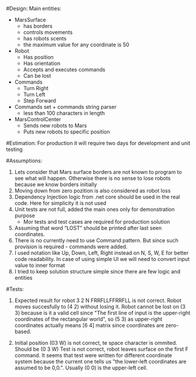 #Design:
Main entities:
 - MarsSurface
    - has borders
    - controls movements
    - has robots scents
    - the maximum value for any coordinate is 50
 - Robot
    - Has position
    - Has orientation
    - Accepts and executes commands
    - Can be lost
 - Commands
    - Turn Right
    - Turn Left
    - Step Forward
 - Commands set + commands string parser
    - less than 100 characters in length
 - MarsControlCenter
    - Sends new robots to Mars 
    - Puts new robots to specific position

#Estimation:
    For production it will require two days for development and unit testing


#Assumptions:
1. Lets consider that Mars surface borders are not known to program to see what will happen. Otherwise there is no sense to lose robots because we know borders initially
2. Moving down from zero pozition is also considered as robot loss
3. Dependency Injection logic from .net core should be used in the real code. Here for simplicity it is not used
4. Unit tests are not full, added the main ones only for demonstration purpose
    - Mor tests and test cases are required for production solution
5. Assuming that word “LOST” should be printed after last seen coordinates.
6. There is no currently need to use Command pattern. But since such provision is required - commands were added.
7. I used notation like Up, Down, Left, Right instead on N, S, W, E for better code readability. In case of using simple UI we will need to convert input value to inner format
8. I tried to keep solution structure simple since there are few logic and entities


#Tests:
1. Expected result for robot 
	3 2 N
	FRRFLLFFRRFLL
  is not correct. Robot moves succesfully to (4 2) without losing it. Robot cannot be lost on (3 3) because is it a valid cell since
  "The first line of input is the upper-right coordinates of the rectangular world", so (5 3) as upper-right coordinates actually means [6 4] matrix since coordinates are zero-based.

2. Initial position (03 W) is not correct, te space character is ommited. Should be (0 3 W)
   Test is not correct, robot leaves surface on the first F command. It seems that test were written for different coordinate system because the current one
    tells us "the lower-left coordinates are assumed to be 0,0.". Usually (0 0) is the upper-left cell.

